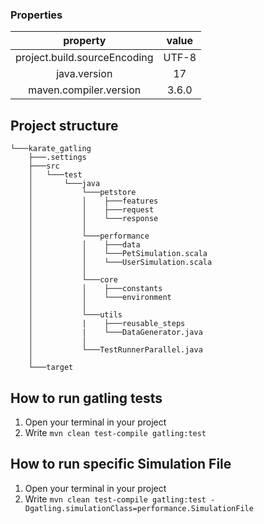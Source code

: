 ### Properties

| property | value |
| :---: | :---: |
| project.build.sourceEncoding | UTF-8 |
| java.version | 17 |
| maven.compiler.version | 3.6.0 |

## Project structure

```
└───karate_gatling
    ├───.settings
    ├───src
    │   └───test
    │       └───java
    │           └───petstore
    │           │    ├───features
    │           │    ├───request
    │           │    └───response
    │           │    
    │           └───performance
    │           │    ├───data
    │           │    └───PetSimulation.scala
    │           │    └───UserSimulation.scala
    │           │
    │           └───core
    │           │    ├───constants
    │           │    └───environment
    │           │
    │           └───utils
    │           |    ├───reusable_steps
    │           |    └───DataGenerator.java
    │           │
    │           └───TestRunnerParallel.java
    │
    └───target
```

## How to run gatling tests
1. Open your terminal in your project
2. Write `mvn clean test-compile gatling:test`

## How to run specific Simulation File
1. Open your terminal in your project
2. Write `mvn clean test-compile gatling:test -Dgatling.simulationClass=performance.SimulationFile`